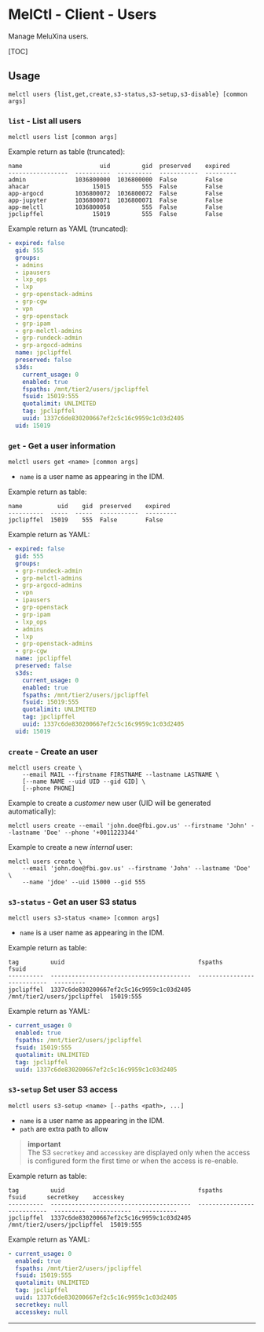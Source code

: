 # MelCtl - Client - Users

Manage MeluXina users.

\[TOC\]

## Usage

```shell
melctl users {list,get,create,s3-status,s3-setup,s3-disable} [common args]
```

### `list` - List all users

```shell
melctl users list [common args]
```

Example return as table (truncated):

```
name                      uid         gid  preserved    expired
-----------------  ----------  ----------  -----------  ---------
admin              1036800000  1036800000  False        False
ahacar                  15015         555  False        False
app-argocd         1036800072  1036800072  False        False
app-jupyter        1036800071  1036800071  False        False
app-melctl         1036800058         555  False        False
jpclipffel              15019         555  False        False
```

Example return as YAML (truncated):

```yaml
- expired: false
  gid: 555
  groups:
  - admins
  - ipausers
  - lxp_ops
  - lxp
  - grp-openstack-admins
  - grp-cgw
  - vpn
  - grp-openstack
  - grp-ipam
  - grp-melctl-admins
  - grp-rundeck-admin
  - grp-argocd-admins
  name: jpclipffel
  preserved: false
  s3ds:
    current_usage: 0
    enabled: true
    fspaths: /mnt/tier2/users/jpclipffel
    fsuid: 15019:555
    quotalimit: UNLIMITED
    tag: jpclipffel
    uuid: 1337c6de830200667ef2c5c16c9959c1c03d2405
  uid: 15019
```

### `get` - Get a user information

```shell
melctl users get <name> [common args]
```

* `name` is a user name as appearing in the IDM.

Example return as table:

```
name          uid    gid  preserved    expired
----------  -----  -----  -----------  ---------
jpclipffel  15019    555  False        False
```

Example return as YAML:

```yaml
- expired: false
  gid: 555
  groups:
  - grp-rundeck-admin
  - grp-melctl-admins
  - grp-argocd-admins
  - vpn
  - ipausers
  - grp-openstack
  - grp-ipam
  - lxp_ops
  - admins
  - lxp
  - grp-openstack-admins
  - grp-cgw
  name: jpclipffel
  preserved: false
  s3ds:
    current_usage: 0
    enabled: true
    fspaths: /mnt/tier2/users/jpclipffel
    fsuid: 15019:555
    quotalimit: UNLIMITED
    tag: jpclipffel
    uuid: 1337c6de830200667ef2c5c16c9959c1c03d2405
  uid: 15019
```

### `create` - Create an user

```shell
melctl users create \
    --email MAIL --firstname FIRSTNAME --lastname LASTNAME \
    [--name NAME --uid UID --gid GID] \
    [--phone PHONE]
```

Example to create a _customer_ new user (UID will be generated automatically):

```shell
melctl users create --email 'john.doe@fbi.gov.us' --firstname 'John' --lastname 'Doe' --phone '+0011223344'
```

Example to create a new _internal_ user:

```shell
melctl users create \
    --email 'john.doe@fbi.gov.us' --firstname 'John' --lastname 'Doe' \
    --name 'jdoe' --uid 15000 --gid 555
```

### `s3-status` - Get an user S3 status

```shell
melctl users s3-status <name> [common args]
```

* `name` is a user name as appearing in the IDM.

Example return as table:

```
tag         uuid                                      fspaths                      fsuid
----------  ----------------------------------------  ---------------------------  ---------
jpclipffel  1337c6de830200667ef2c5c16c9959c1c03d2405  /mnt/tier2/users/jpclipffel  15019:555
```

Example return as YAML:

```yaml
- current_usage: 0
  enabled: true
  fspaths: /mnt/tier2/users/jpclipffel
  fsuid: 15019:555
  quotalimit: UNLIMITED
  tag: jpclipffel
  uuid: 1337c6de830200667ef2c5c16c9959c1c03d2405
```

### `s3-setup` Set user S3 access

```shell
melctl users s3-setup <name> [--paths <path>, ...]
```

* `name` is a user name as appearing in the IDM.
* `path` are extra path to allow

> **important**  
> The S3 `secretkey` and `accesskey` are displayed only when the access is configured form the first time or when the access is re-enable.

Example return as table:

```
tag         uuid                                      fspaths                      fsuid      secretkey    accesskey
----------  ----------------------------------------  ---------------------------  ---------  -----------  -----------
jpclipffel  1337c6de830200667ef2c5c16c9959c1c03d2405  /mnt/tier2/users/jpclipffel  15019:555  
```

Example return as YAML:

```yaml
- current_usage: 0
  enabled: true
  fspaths: /mnt/tier2/users/jpclipffel
  fsuid: 15019:555
  quotalimit: UNLIMITED
  tag: jpclipffel
  uuid: 1337c6de830200667ef2c5c16c9959c1c03d2405
  secretkey: null
  accesskey: null
```

---
